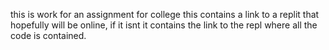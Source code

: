 this is work for an assignment for college
this contains a link to a replit that hopefully will be online, if it isnt it contains the link to the repl where all the code is contained.
